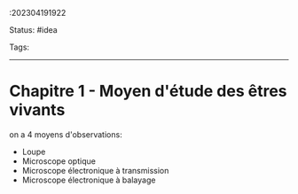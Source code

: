 :202304191922

Status: #idea

Tags:

---

# Chapitre 1 - Moyen d'étude des êtres vivants

on a 4 moyens d'observations:
- Loupe
- Microscope optique
- Microscope électronique à transmission
- Microscope électronique à balayage